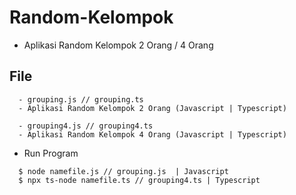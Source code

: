 # Random-Kelompok
- Aplikasi Random Kelompok 2 Orang / 4 Orang
## File
```
  - grouping.js // grouping.ts
  - Aplikasi Random Kelompok 2 Orang (Javascript | Typescript)
```

```
  - grouping4.js // grouping4.ts
  - Aplikasi Random Kelompok 4 Orang (Javascript | Typescript)
```
- Run Program
```
  $ node namefile.js // grouping.js  | Javascript
  $ npx ts-node namefile.ts // grouping4.ts | Typescript
```
